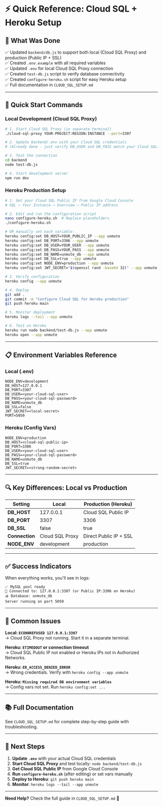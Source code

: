 # ⚡️ Quick Reference: Cloud SQL + Heroku Setup

## 🎯 What Was Done

✅ Updated `backend/db.js` to support both local (Cloud SQL Proxy) and production (Public IP + SSL)  
✅ Created `.env.example` with all required variables  
✅ Updated `.env` for local Cloud SQL Proxy connection  
✅ Created `test-db.js` script to verify database connectivity  
✅ Created `configure-heroku.sh` script for easy Heroku setup  
✅ Full documentation in `CLOUD_SQL_SETUP.md`

---

## 🚀 Quick Start Commands

### Local Development (Cloud SQL Proxy)

```bash
# 1. Start Cloud SQL Proxy (in separate terminal)
./cloud-sql-proxy YOUR-PROJECT:REGION:INSTANCE --port=3307

# 2. Update backend/.env with your Cloud SQL credentials
# (Already done - just verify DB_USER and DB_PASS match your Cloud SQL)

# 3. Test the connection
cd backend
node test-db.js

# 4. Start development server
npm run dev
```

### Heroku Production Setup

```bash
# 1. Get your Cloud SQL Public IP from Google Cloud Console
# SQL → Your Instance → Overview → Public IP address

# 2. Edit and run the configuration script
nano configure-heroku.sh  # Replace placeholders
./configure-heroku.sh

# OR manually set each variable:
heroku config:set DB_HOST=YOUR_PUBLIC_IP --app unmute
heroku config:set DB_PORT=3306 --app unmute  
heroku config:set DB_USER=YOUR_USER --app unmute
heroku config:set DB_PASS=YOUR_PASS --app unmute
heroku config:set DB_NAME=unmute_db --app unmute
heroku config:set DB_SSL=true --app unmute
heroku config:set NODE_ENV=production --app unmute
heroku config:set JWT_SECRET="$(openssl rand -base64 32)" --app unmute

# 3. Verify configuration
heroku config --app unmute

# 4. Deploy
git add .
git commit -m "Configure Cloud SQL for Heroku production"
git push heroku main

# 5. Monitor deployment
heroku logs --tail --app unmute

# 6. Test on Heroku
heroku run node backend/test-db.js --app unmute
heroku open --app unmute
```

---

## 📋 Environment Variables Reference

### Local (.env)
```
NODE_ENV=development
DB_HOST=127.0.0.1
DB_PORT=3307
DB_USER=<your-cloud-sql-user>
DB_PASS=<your-cloud-sql-password>
DB_NAME=unmute_db
DB_SSL=false
JWT_SECRET=<local-secret>
PORT=5050
```

### Heroku (Config Vars)
```
NODE_ENV=production
DB_HOST=<cloud-sql-public-ip>
DB_PORT=3306
DB_USER=<your-cloud-sql-user>
DB_PASS=<your-cloud-sql-password>
DB_NAME=unmute_db
DB_SSL=true
JWT_SECRET=<strong-random-secret>
```

---

## 🔍 Key Differences: Local vs Production

| Setting | Local | Production (Heroku) |
|---------|-------|---------------------|
| **DB_HOST** | 127.0.0.1 | Cloud SQL Public IP |
| **DB_PORT** | 3307 | 3306 |
| **DB_SSL** | false | true |
| **Connection** | Cloud SQL Proxy | Direct Public IP + SSL |
| **NODE_ENV** | development | production |

---

## ✅ Success Indicators

When everything works, you'll see in logs:

```
✅ MySQL pool ready
📍 Connected to: 127.0.0.1:3307 (or Public IP:3306 on Heroku)
📊 Database: unmute_db
Server running on port 5050
```

---

## 🐛 Common Issues

**Local: `ECONNREFUSED 127.0.0.1:3307`**  
→ Cloud SQL Proxy not running. Start it in a separate terminal.

**Heroku: `ETIMEDOUT` or connection timeout**  
→ Cloud SQL Public IP not enabled or Heroku IPs not in Authorized Networks.

**Heroku: `ER_ACCESS_DENIED_ERROR`**  
→ Wrong credentials. Verify with `heroku config --app unmute`

**Heroku: `Missing required DB environment variables`**  
→ Config vars not set. Run `heroku config:set ...`

---

## 📚 Full Documentation

See `CLOUD_SQL_SETUP.md` for complete step-by-step guide with troubleshooting.

---

## 🎯 Next Steps

1. **Update `.env`** with your actual Cloud SQL credentials
2. **Start Cloud SQL Proxy** and test locally: `node backend/test-db.js`
3. **Get Cloud SQL Public IP** from Google Cloud Console
4. **Run `configure-heroku.sh`** (after editing) or set vars manually
5. **Deploy to Heroku**: `git push heroku main`
6. **Monitor**: `heroku logs --tail --app unmute`

---

**Need Help?** Check the full guide in `CLOUD_SQL_SETUP.md` 📖
